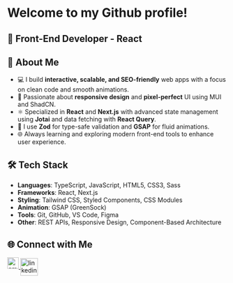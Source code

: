 <h1>Welcome to my Github profile!</h1>

<h2>
  🎯 Front-End Developer - React 
</h2>

## 🚀 About Me

- 💻 I build **interactive, scalable, and SEO-friendly** web apps with a focus on clean code and smooth animations.
- 🎨 Passionate about **responsive design** and **pixel-perfect** UI using MUI and ShadCN.
- ⚛️ Specialized in **React** and **Next.js** with advanced state management using **Jotai** and data fetching with **React Query**.
- 🧪 I use **Zod** for type-safe validation and **GSAP** for fluid animations.
- 🌐 Always learning and exploring modern front-end tools to enhance user experience.



## 🛠️ Tech Stack

- **Languages**: TypeScript, JavaScript, HTML5, CSS3, Sass
- **Frameworks**: React, Next.js
- **Styling**: Tailwind CSS, Styled Components, CSS Modules
- **Animation**: GSAP (GreenSock)
- **Tools**: Git, GitHub, VS Code, Figma
- **Other**: REST APIs, Responsive Design, Component-Based Architecture


## 🌐 Connect with Me

<p>
  <a href="https://www.linkedin.com/in/ghazal-asaad-40a247207" target="blank"><img src="https://img.icons8.com/material-rounded/48/4a90e2/new-post.png" alt="email icon" width="26"/>
</a>
<a href="https://www.linkedin.com/in/ghazal-asaad-40a247207" target="blank"><img align="center" src="https://raw.githubusercontent.com/rahuldkjain/github-profile-readme-generator/master/src/images/icons/Social/linked-in-alt.svg" alt="linkedin" width="40" /></a>
 
</p>



